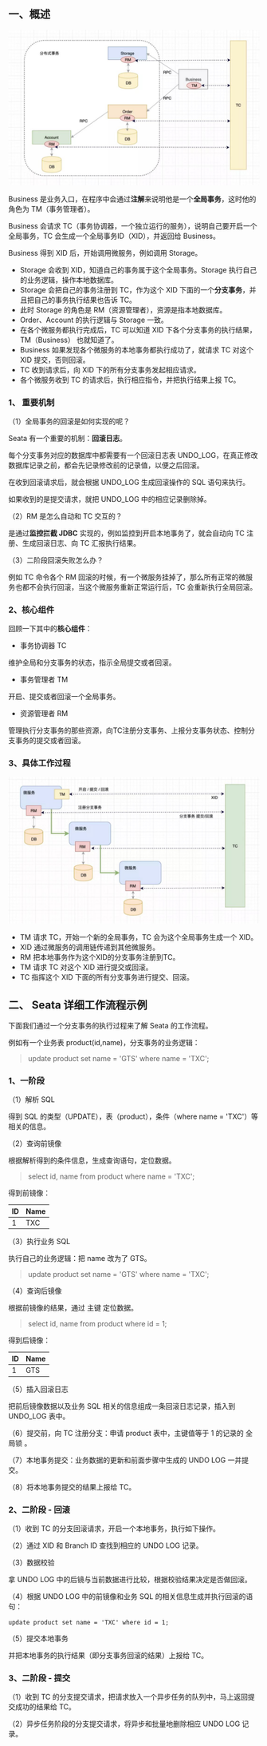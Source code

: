 ## 一、概述

![](../img/分布式/seata.png)

Business 是业务入口，在程序中会通过**注解**来说明他是一个**全局事务**，这时他的角色为 TM（事务管理者）。

Business 会请求 TC（事务协调器，一个独立运行的服务），说明自己要开启一个全局事务，TC 会生成一个全局事务ID（XID），并返回给 Business。

Business 得到 XID 后，开始调用微服务，例如调用 Storage。

- Storage 会收到 XID，知道自己的事务属于这个全局事务。Storage 执行自己的业务逻辑，操作本地数据库。
- Storage 会把自己的事务注册到 TC，作为这个 XID 下面的一个**分支事务**，并且把自己的事务执行结果也告诉 TC。
- 此时 Storage 的角色是 RM（资源管理者），资源是指本地数据库。
- Order、Account 的执行逻辑与 Storage 一致。
- 在各个微服务都执行完成后，TC 可以知道 XID 下各个分支事务的执行结果，TM（Business） 也就知道了。
- Business 如果发现各个微服务的本地事务都执行成功了，就请求 TC 对这个 XID 提交，否则回滚。
- TC 收到请求后，向 XID 下的所有分支事务发起相应请求。
- 各个微服务收到 TC 的请求后，执行相应指令，并把执行结果上报 TC。

### **1、 重要机制**

（1）全局事务的回滚是如何实现的呢？

Seata 有一个重要的机制：**回滚日志**。

每个分支事务对应的数据库中都需要有一个回滚日志表 UNDO_LOG，在真正修改数据库记录之前，都会先记录修改前的记录值，以便之后回滚。

在收到回滚请求后，就会根据 UNDO_LOG 生成回滚操作的 SQL 语句来执行。

如果收到的是提交请求，就把 UNDO_LOG 中的相应记录删除掉。

（2）RM 是怎么自动和 TC 交互的？

是通过**监控拦截 JDBC** 实现的，例如监控到开启本地事务了，就会自动向 TC 注册、生成回滚日志、向 TC 汇报执行结果。

（3）二阶段回滚失败怎么办？

例如 TC 命令各个 RM 回滚的时候，有一个微服务挂掉了，那么所有正常的微服务也都不会执行回滚，当这个微服务重新正常运行后，TC 会重新执行全局回滚。

### **2、核心组件**

回顾一下其中的**核心组件**：

- 事务协调器 TC

维护全局和分支事务的状态，指示全局提交或者回滚。

- 事务管理者 TM

开启、提交或者回滚一个全局事务。

- 资源管理者 RM

管理执行分支事务的那些资源，向TC注册分支事务、上报分支事务状态、控制分支事务的提交或者回滚。

### 3、具体工作过程

![](../img/分布式/seata工作过程.png)

- TM 请求 TC，开始一个新的全局事务，TC 会为这个全局事务生成一个 XID。
- XID 通过微服务的调用链传递到其他微服务。
- RM 把本地事务作为这个XID的分支事务注册到TC。
- TM 请求 TC 对这个 XID 进行提交或回滚。
- TC 指挥这个 XID 下面的所有分支事务进行提交、回滚。



## **二、 Seata 详细工作流程示例**

下面我们通过一个分支事务的执行过程来了解 Seata 的工作流程。

例如有一个业务表 product(id,name)，分支事务的业务逻辑：

> update product set name = 'GTS' where name = 'TXC';

### 1、一阶段

（1）解析 SQL

得到 SQL 的类型（UPDATE），表（product），条件（where name = 'TXC'）等相关的信息。

（2）查询前镜像

根据解析得到的条件信息，生成查询语句，定位数据。

> select id, name from product where name = 'TXC';

得到前镜像：

| ID   | Name |
| ---- | ---- |
| 1    | TXC  |

（3）执行业务 SQL

执行自己的业务逻辑：把 name 改为了 GTS。

> update product set name = 'GTS' where name = 'TXC';

（4）查询后镜像

根据前镜像的结果，通过 主键 定位数据。

> select id, name from product where id = 1;

得到后镜像：

| ID   | Name |
| ---- | ---- |
| 1    | GTS  |

（5）插入回滚日志

把前后镜像数据以及业务 SQL 相关的信息组成一条回滚日志记录，插入到 UNDO_LOG 表中。

（6）提交前，向 TC 注册分支：申请 product 表中，主键值等于 1 的记录的 全局锁 。

（7）本地事务提交：业务数据的更新和前面步骤中生成的 UNDO LOG 一并提交。

（8）将本地事务提交的结果上报给 TC。

### **2、二阶段 - 回滚**

（1）收到 TC 的分支回滚请求，开启一个本地事务，执行如下操作。

（2）通过 XID 和 Branch ID 查找到相应的 UNDO LOG 记录。

（3）数据校验

拿 UNDO LOG 中的后镜与当前数据进行比较，根据校验结果决定是否做回滚。

（4）根据 UNDO LOG 中的前镜像和业务 SQL 的相关信息生成并执行回滚的语句：

```
update product set name = 'TXC' where id = 1;
```

（5）提交本地事务

并把本地事务的执行结果（即分支事务回滚的结果）上报给 TC。

### 3、二阶段 - 提交

（1）收到 TC 的分支提交请求，把请求放入一个异步任务的队列中，马上返回提交成功的结果给 TC。

（2）异步任务阶段的分支提交请求，将异步和批量地删除相应 UNDO LOG 记录。